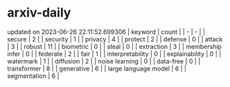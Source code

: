 # arxiv-daily
updated on 2023-06-26 22:11:52.699306
| keyword | count |
| - | - |
| secure | 2 |
| security | 1 |
| privacy | 4 |
| protect | 2 |
| defense | 0 |
| attack | 3 |
| robust | 11 |
| biometric | 0 |
| steal | 0 |
| extraction | 3 |
| membership infer | 0 |
| federate | 2 |
| fair | 1 |
| interpretability | 0 |
| explainability | 0 |
| watermark | 1 |
| diffusion | 2 |
| noise learning | 0 |
| data-free | 0 |
| transformer | 8 |
| generative | 6 |
| large language model | 6 |
| segmentation | 6 |
